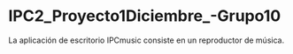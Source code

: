 # IPC2_Proyecto1Diciembre_-Grupo10
La aplicación de escritorio IPCmusic consiste en un reproductor de música.
